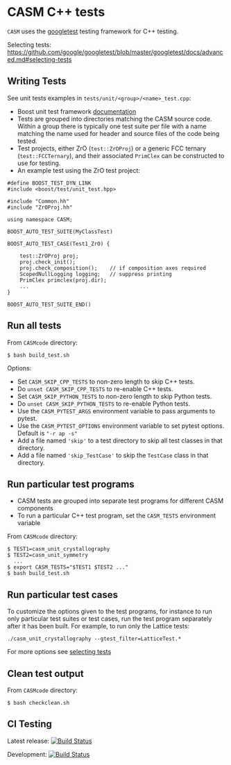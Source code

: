 CASM C++ tests
==========

`CASM` uses the [googletest](https://github.com/google/googletest/blob/master/googletest/docs/primer.md) testing framework for C++ testing.

Selecting tests: https://github.com/google/googletest/blob/master/googletest/docs/advanced.md#selecting-tests


Writing Tests
-------------

See unit tests examples in ``tests/unit/<group>/<name>_test.cpp``:

- Boost unit test framework [documentation](http://www.boost.org/doc/libs/1_42_0/libs/test/doc/html/index.html)
- Tests are grouped into directories matching the CASM source code. Within a group there is typically one test suite per file with a name matching the name used for header and source files of the code being tested.
- Test projects, either ZrO (``test::ZrOProj``) or a generic FCC ternary (``test::FCCTernary``),  and their associated ``PrimClex`` can be constructed to use for testing.
- An example test using the ZrO test project:

```
#define BOOST_TEST_DYN_LINK
#include <boost/test/unit_test.hpp>

#include "Common.hh"
#include "ZrOProj.hh"

using namespace CASM;

BOOST_AUTO_TEST_SUITE(MyClassTest)

BOOST_AUTO_TEST_CASE(Test1_ZrO) {

    test::ZrOProj proj;
    proj.check_init();
    proj.check_composition();    // if composition axes required
    ScopedNullLogging logging;   // suppress printing
    PrimClex primclex(proj.dir);
    ...
}

BOOST_AUTO_TEST_SUITE_END()
```


Run all tests
-------------

From ``CASMcode`` directory:

```
$ bash build_test.sh
```

Options:

- Set ``CASM_SKIP_CPP_TESTS`` to non-zero length to skip C++ tests.
- Do ``unset CASM_SKIP_CPP_TESTS`` to re-enable C++ tests.
- Set ``CASM_SKIP_PYTHON_TESTS`` to non-zero length to skip Python tests.
- Do ``unset CASM_SKIP_PYTHON_TESTS`` to re-enable Python tests.
- Use the ``CASM_PYTEST_ARGS`` environment variable to pass arguments to pytest.
- Use the ``CASM_PYTEST_OPTIONS`` environment variable to set pytest options. Default is ``"-r ap -s"``
- Add a file named `'skip'` to a test directory to skip all test classes in that directory.
- Add a file named `'skip_TestCase'` to skip the `TestCase` class in that directory.


Run particular test programs
----------------------------
- CASM tests are grouped into separate test programs for different CASM components
- To run a particular C++ test program, set the ``CASM_TESTS`` environment variable

From ``CASMcode`` directory:

```
$ TEST1=casm_unit_crystallography
$ TEST2=casm_unit_symmetry
  ...
$ export CASM_TESTS="$TEST1 $TEST2 ..."
$ bash build_test.sh
```

Run particular test cases
-------------------------

To customize the options given to the test programs, for instance to run only particular test suites or test cases, run the test program separately after it has been built. For example, to run only the Lattice tests:

```
./casm_unit_crystallography --gtest_filter=LatticeTest.*
```

For more options see [selecting tests](https://github.com/google/googletest/blob/master/googletest/docs/primer.md)


Clean test output
-----------------
From ``CASMcode`` directory:

```
$ bash checkclean.sh
```

CI Testing
----------
Latest release: [![Build Status](https://travis-ci.org/prisms-center/CASMcode.svg?branch=master)](https://travis-ci.org/prisms-center/CASMcode)

Development: [![Build Status](https://travis-ci.org/prisms-center/CASMcode.svg?branch=0.2.X)](https://travis-ci.org/prisms-center/CASMcode)
